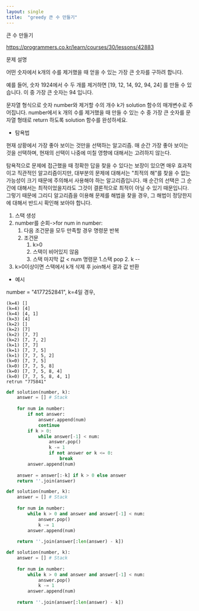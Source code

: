 ```yaml
---
layout: single
title:  "greedy 큰 수 만들기"
---
```



큰 수 만들기

https://programmers.co.kr/learn/courses/30/lessons/42883

문제 설명

어떤 숫자에서 k개의 수를 제거했을 때 얻을 수 있는 가장 큰 숫자를 구하려 합니다.

예를 들어, 숫자 1924에서 수 두 개를 제거하면 [19, 12, 14, 92, 94, 24] 를 만들 수 있습니다. 이 중 가장 큰 숫자는 94 입니다.

문자열 형식으로 숫자 number와 제거할 수의 개수 k가 solution 함수의 매개변수로 주어집니다. number에서 k 개의 수를 제거했을 때 만들 수 있는 수 중 가장 큰 숫자를 문자열 형태로 return 하도록 solution 함수를 완성하세요.

- 탐욕법

현재 상황에서 가장 좋아 보이는 것만을 선택하는 알고리즘. 매 순간 가장 좋아 보이는 것을 선택하며, 현재의 선택이 나중에 미칠 영향에 대해서는 고려하지 않는다.

탐욕적으로 문제에 접근했을 때 정확한 답을 찾을 수 있다는 보장이 있으면 매우 효과적이고 직관적인 알고리즘이지만, 대부분의 문제에 대해서는 "최적의 해"를 찾을 수 없는 가능성이 크기 때문에 주의해서 사용해야 하는 알고리즘입니다. 매 순간의 선택은 그 순간에 대해서는 최적이었을지라도 그것이 결론적으로 최적이 아닐 수 있기 때문입니다. 그렇기 때문에 그리디 알고리즘을 이용해 문제를 해법을 찾을 경우, 그 해법이 정당한지에 대해서 반드시 확인해 보아야 합니다.


1. 스택 생성
2. number를 순회->for num in number:
    1. 다음 조건문을 모두 만족할 경우 명령문 반복
    2. 조건문
        1. k>0
        2. 스택이 비어있지 않음
        3. 스택 마지막 값 < num
            명령문
                1.스택 pop
                2. k --
3. k>0이상이면 스택에서 k개 삭제 후 join해서 결과 값 반환

- 예시

number = "4177252841", k=4일 경우,

    (k=4) []
    (k=4) [4]
    (k=4) [4, 1]
    (k=3) [4]
    (k=2) []
    (k=2) [7]
    (k=2) [7, 7]
    (k=2) [7, 7, 2]
    (k=1) [7, 7]
    (k=1) [7, 7, 5]
    (k=1) [7, 7, 5, 2]
    (k=0) [7, 7, 5]
    (k=0) [7, 7, 5, 8]
    (k=0) [7, 7, 5, 8, 4]
    (k=0) [7, 7, 5, 8, 4, 1]
    retrun "775841"


```python
def solution(number, k):
    answer = [] # Stack
    
    for num in number:
        if not answer:
            answer.append(num)
            continue
        if k > 0:
            while answer[-1] < num:
                answer.pop()
                k -= 1
                if not answer or k <= 0:
                    break
        answer.append(num)
        
    answer = answer[:-k] if k > 0 else answer
    return ''.join(answer)
```



```python
def solution(number, k):
    answer = [] # Stack
    
    for num in number:
        while k > 0 and answer and answer[-1] < num:
            answer.pop()
            k -= 1
        answer.append(num)
        
    return ''.join(answer[:len(answer) - k])

```



```python
def solution(number, k):
    answer = [] # Stack
    
    for num in number:
        while k > 0 and answer and answer[-1] < num:
            answer.pop()
            k -= 1
        answer.append(num)
        
    return ''.join(answer[:len(answer) - k])
```
